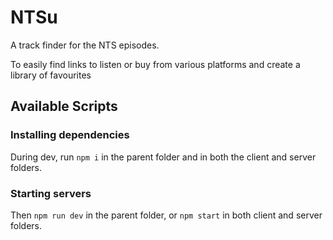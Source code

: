 # NTSu

A track finder for the NTS episodes.

To easily find links to listen or buy from various platforms and create a library of favourites

## Available Scripts

### Installing dependencies

During dev, run `npm i` in the parent folder and in both the client and server folders.

### Starting servers

Then `npm run dev` in the parent folder, or `npm start` in both client and server folders.
